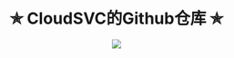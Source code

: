 <h1 align="center"> ✯ CloudSVC的Github仓库 ✯ </h1>
<div align=center>
<img src=https://github-readme-stats.vercel.app/api?username=CloudSVC&show_icons=true&theme=transparent>
</div>

<!--
**CloudSVC/CloudSVC** is a ✨ _special_ ✨ repository because its `README.md` (this file) appears on your GitHub profile.
Here are some ideas to get you started:
- 🔭 I’m currently working on ...
- 🌱 I’m currently learning ...
- 👯 I’m looking to collaborate on ...
- 🤔 I’m looking for help with ...
- 💬 Ask me about ...
- 📫 How to reach me: ...
- 😄 Pronouns: ...
- ⚡ Fun fact: ...
-->
